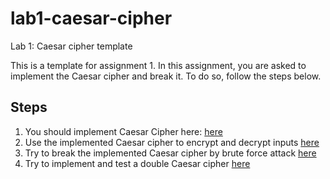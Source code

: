 # lab1-caesar-cipher
Lab 1: Caesar cipher template

This is a template for assignment 1. In this assignment, you are asked to implement the Caesar cipher and break it. To do so, follow the steps below.

## Steps

1. You should implement Caesar Cipher here: [here](./CaesarCipher/caesar_cipher.py)
2. Use the implemented Caesar cipher to encrypt and decrypt inputs [here](./CaesarCipher/01_caesar_cipher.py)
3. Try to break the implemented Caesar cipher by brute force attack [here](./CaesarCipher/02_breaking_caesar.py)
4. Try to implement and test a double Caesar cipher [here](./CaesarCipher/03_double_caesar_cipher.py)